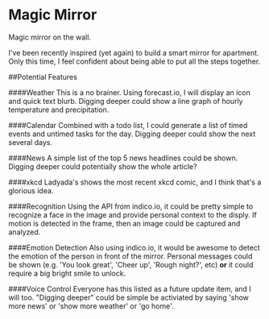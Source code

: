 # Magic Mirror
Magic mirror on the wall.

I've been recently inspired (yet again) to build a smart mirror for apartment. Only this time, I feel confident about being able to put all the steps together.

##Potential Features

####Weather
This is a no brainer. Using forecast.io, I will display an icon and quick text blurb. Digging deeper could show a line graph of hourly temperature and precipitation.

####Calendar
Combined with a todo list, I could generate a list of timed events and untimed tasks for the day. Digging deeper could show the next several days.

####News
A simple list of the top 5 news headlines could be shown. Digging deeper could potentially show the whole article? 

####xkcd
Ladyada's shows the most recent xkcd comic, and I think that's a glorious idea.

####Recognition
Using the API from indico.io, it could be pretty simple to recognize a face in the image and provide personal context to the disply. If motion is detected in the frame, then an image could be captured and analyzed.

####Emotion Detection
Also using indico.io, it would be awesome to detect the emotion of the person in front of the mirror. Personal messages could be shown (e.g. 'You look great', 'Cheer up', 'Rough night?', etc) **or** it could require a big bright smile to unlock.

####Voice Control
Everyone has this listed as a future update item, and I will too. "Digging deeper" could be simple be activiated by saying 'show more news' or 'show more weather' or 'go home'.
